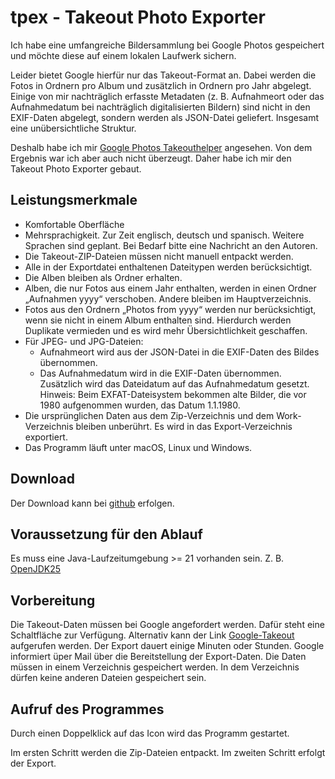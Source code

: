# tpex - Takeout Photo Exporter

Ich habe eine umfangreiche Bildersammlung bei Google Photos gespeichert und möchte diese auf einem lokalen Laufwerk sichern.

Leider bietet Google hierfür nur das Takeout-Format an. Dabei werden die Fotos in Ordnern pro Album und zusätzlich in Ordnern pro Jahr abgelegt. Einige von mir nachträglich erfasste Metadaten (z. B. Aufnahmeort oder das Aufnahmedatum bei nachträglich digitalisierten Bildern) sind nicht in den EXIF-Daten abgelegt, sondern werden als JSON-Datei geliefert. Insgesamt eine unübersichtliche Struktur.

Deshalb habe ich mir  [Google Photos Takeouthelper](https://github.com/TheLastGimbus/GooglePhotosTakeoutHelper) angesehen. Von dem Ergebnis war ich aber auch nicht überzeugt. Daher habe ich mir den Takeout Photo Exporter gebaut.

## Leistungsmerkmale
- Komfortable Oberfläche
- Mehrsprachigkeit. Zur Zeit englisch, deutsch und spanisch. Weitere Sprachen sind geplant. Bei Bedarf bitte eine Nachricht an den Autoren.
- Die Takeout-ZIP-Dateien müssen nicht manuell entpackt werden.
- Alle in der Exportdatei enthaltenen Dateitypen werden berücksichtigt.
- Die Alben bleiben als Ordner erhalten.
- Alben, die nur Fotos aus einem Jahr enthalten, werden in einen Ordner „Aufnahmen yyyy“ verschoben. Andere bleiben im Hauptverzeichnis.
- Fotos aus den Ordnern „Photos from yyyy“ werden nur berücksichtigt, wenn sie nicht in einem Album enthalten sind. Hierdurch werden Duplikate vermieden und es wird mehr Übersichtlichkeit geschaffen.
- Für JPEG- und JPG-Dateien:
  - Aufnahmeort wird aus der JSON-Datei in die EXIF-Daten des Bildes übernommen.
  - Das Aufnahmedatum wird in die EXIF-Daten übernommen. Zusätzlich wird das Dateidatum auf das Aufnahmedatum gesetzt. Hinweis: Beim EXFAT-Dateisystem bekommen alte Bilder, die vor 1980 aufgenommen wurden, das Datum 1.1.1980.
- Die ursprünglichen Daten aus dem Zip-Verzeichnis und dem Work-Verzeichnis bleiben unberührt. Es wird in das Export-Verzeichnis exportiert.
- Das Programm läuft unter macOS, Linux und Windows.

## Download 
Der Download kann bei [github](https://github.com/heinerjost/tpex/tags) erfolgen.

## Voraussetzung für den Ablauf
Es muss eine Java-Laufzeitumgebung >= 21 vorhanden sein. Z. B. [OpenJDK25](https://jdk.java.net/25/)

## Vorbereitung
Die Takeout-Daten müssen bei Google angefordert werden. Dafür steht eine Schaltfläche zur Verfügung. Alternativ kann der Link [Google-Takeout](https://takeout.google.com) aufgerufen werden. Der Export dauert einige Minuten oder Stunden. Google informiert üper Mail über die Bereitstellung der Export-Daten. Die Daten müssen in einem Verzeichnis gespeichert werden. In dem Verzeichnis dürfen keine anderen Dateien gespeichert sein.

## Aufruf des Programmes
Durch einen Doppelklick auf das Icon wird das Programm gestartet.

Im ersten Schritt werden die Zip-Dateien entpackt. Im zweiten Schritt erfolgt der Export.